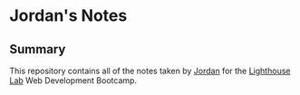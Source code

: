 # Jordan's Notes

## Summary 

This repository contains all of the notes taken by [Jordan](https://github.com/jjsmile22) for the [Lighthouse Lab](https://www.lighthouselabs.ca) Web Development Bootcamp.